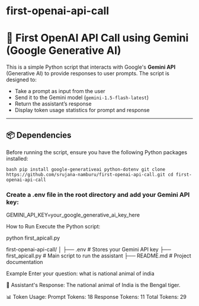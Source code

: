 # first-openai-api-call

# 🤖 First OpenAI API Call using Gemini (Google Generative AI)

This is a simple Python script that interacts with Google's **Gemini API** (Generative AI) to provide responses to user prompts. The script is designed to:

- Take a prompt as input from the user
- Send it to the Gemini model (`gemini-1.5-flash-latest`)
- Return the assistant’s response
- Display token usage statistics for prompt and response

---

## 📦 Dependencies

Before running the script, ensure you have the following Python packages installed:

`bash
pip install google-generativeai python-dotenv
git clone https://github.com/srujana-namburu/first-openai-api-call.git
cd first-openai-api-call`

### Create a .env file in the root directory and add your Gemini API key:
GEMINI_API_KEY=your_google_generative_ai_key_here

How to Run
Execute the Python script:

python first_apicall.py

first-openai-api-call/
│
├── .env                 # Stores your Gemini API key
├── first_apicall.py     # Main script to run the assistant
├── README.md            # Project documentation

Example
Enter your question: what is national animal of india

🤖 Assistant's Response:
The national animal of India is the Bengal tiger.

📊 Token Usage:
Prompt Tokens: 18
Response Tokens: 11
Total Tokens: 29


